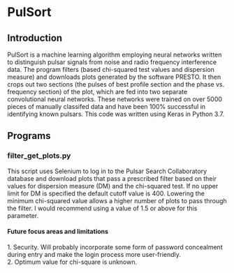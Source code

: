 <h1> PulSort</h1>
<h2>Introduction</h2>
PulSort is a machine learning algorithm employing neural networks written to distinguish pulsar signals from noise and radio frequency interference data. The program filters (based chi-squared test values and dispersion measure) and downloads plots generated by the software PRESTO. It then crops out two sections (the pulses of best profile section and the phase vs. frequency section) of the plot, which are fed into two separate convolutional neural networks. These networks were trained on over 5000 pieces of manually classifed data and have been 100% successful in identifying known pulsars. This code was written using Keras in Python 3.7.


<h2>Programs</h2>
<h3>filter_get_plots.py</h3>
This script uses Selenium to log in to the Pulsar Search Collaboratory database and download plots that pass a prescribed filter based on their values for dispersion measure (DM) and the chi-squared test. If no upper limit for DM is specified the default cutoff value is 400. Lowering the minimum chi-squared value allows a higher number of plots to pass through the filter. I would recommend using a value of 1.5 or above for this parameter.

<h4>Future focus areas and limitations</h4>
1. Security. Will probably incorporate some form of password concealment during entry and make the login process more user-friendly. <br>
2. Optimum value for chi-square is unknown.
